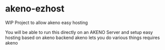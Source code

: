 # akeno-ezhost
WIP Project to allow akeno easy hosting

You will be able to run this directly on an AKENO Server and setup easy hosting based on akeno backend
akeno lets you do various things
requires akeno
